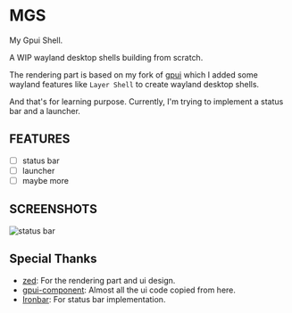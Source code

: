 # MGS

My Gpui Shell.

A WIP wayland desktop shells building from scratch.

The rendering part is based on my fork of [gpui](https://github.com/wuliuqii/zed/) which I added some wayland features like `Layer Shell` to create wayland desktop shells.

And that's for learning purpose. Currently, I'm trying to implement a status bar and a launcher.

## FEATURES

- [ ] status bar
- [ ] launcher
- [ ] maybe more

## SCREENSHOTS

![status bar](https://github.com/user-attachments/assets/621ef06a-e9db-4a14-b07d-68ff9ee7d92c)

## Special Thanks

- [zed](https://github.com/zed-industries/zed): For the rendering part and ui design.
- [gpui-component](https://github.com/longbridge/gpui-component): Almost all the ui code copied from here.
- [Ironbar](https://github.com/JakeStanger/ironbar): For status bar implementation.
